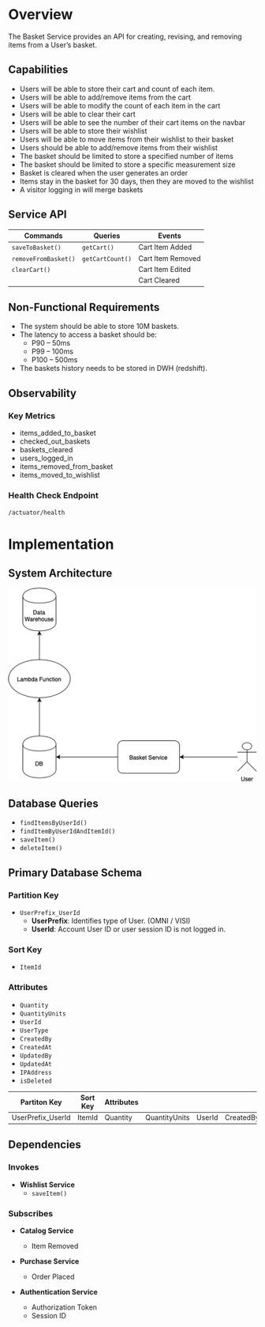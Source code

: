 # Overview
The Basket Service provides an API for creating, revising, and removing items from a User’s basket.

## Capabilities
- Users will be able to store their cart and count of each item. 
- Users will be able to add/remove items from the cart
- Users will be able to modify the count of each item in the cart
- Users will be able to clear their cart
- Users will be able to see the number of their cart items on the navbar
- Users will be able to store their wishlist
- Users will be able to move items from their wishlist to their basket
- Users should be able to add/remove items from their wishlist
- The basket should be limited to store a specified number of items
- The basket should be limited to store a specific measurement size
- Basket is cleared when the user generates an order
- Items stay in the basket for 30 days, then they are moved to the wishlist
- A visitor logging in will merge baskets

## Service API
| Commands                  | Queries                 | Events
| -                         | -                       | -
| `saveToBasket()`          | `getCart()`             | Cart Item Added
| `removeFromBasket()`      | `getCartCount()`        | Cart Item Removed
| `clearCart()`             |                         | Cart Item Edited
|                           |                         | Cart Cleared

## Non-Functional Requirements
- The system should be able to store 10M baskets.
- The latency to access a basket should be:
    - P90 – 50ms
    - P99 – 100ms
    - P100 – 500ms
- The baskets history needs to be stored in DWH (redshift).

## Observability

### Key Metrics
- items_added_to_basket
- checked_out_baskets
- baskets_cleared
- users_logged_in
- items_removed_from_basket
- items_moved_to_wishlist

### Health Check Endpoint
    /actuator/health


# Implementation

## System Architecture

![System Architecture](/docs/system-architecture.png)

## Database Queries

- `findItemsByUserId()`
- `findItemByUserIdAndItemId()`
- `saveItem()`
- `deleteItem()`

## Primary Database Schema

### Partition Key
- `UserPrefix_UserId`
    - **UserPrefix**: Identifies type of User. (OMNI / VISI)
    - **UserId**: Account User ID or user session ID is not logged in.

### Sort Key
- `ItemId`

### Attributes
- `Quantity`
- `QuantityUnits`
- `UserId`
- `UserType`
- `CreatedBy`
- `CreatedAt`
- `UpdatedBy`
- `UpdatedAt`
- `IPAddress`
- `isDeleted`


| Partiton Key | Sort Key        | Attributes | | | | | | | | |
| - | - | - | - | - | - | - | - | - | - | -
| UserPrefix_UserId | ItemId | Quantity | QuantityUnits | UserId | CreatedBy | CreatedAt | UpdatedBy | UpdatedAt | IPAddress | isDeleted


## Dependencies

### Invokes
- **Wishlist Service**
    - `saveItem()`

### Subscribes
- **Catalog Service**
    - Item Removed

- **Purchase Service**
    - Order Placed
    
- **Authentication Service**
    - Authorization Token
    - Session ID
